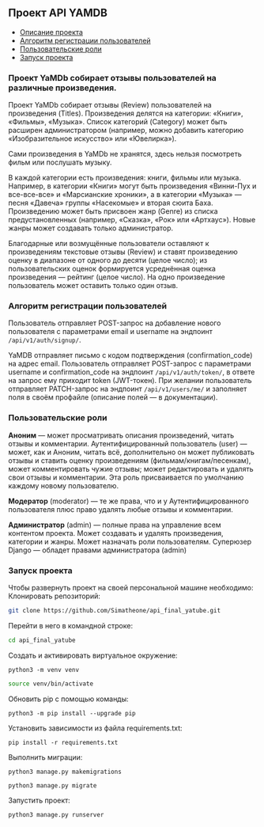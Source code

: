 ## Проект API YAMDB

- [Описание проекта](#about-project)
- [Алгоритм регистрации пользователей](#algo-reg)
- [Пользовательские роли](#user-roles)
- [Запуск проекта](#run-project)

### <a name="about-project">Проект YaMDb собирает отзывы пользователей на различные произведения.</a>

Проект YaMDb собирает отзывы (Review) пользователей на произведения (Titles). Произведения делятся на категории: «Книги», «Фильмы», «Музыка». Список категорий (Category) может быть расширен администратором (например, можно добавить категорию «Изобразительное искусство» или «Ювелирка»).

Сами произведения в YaMDb не хранятся, здесь нельзя посмотреть фильм или послушать музыку.

В каждой категории есть произведения: книги, фильмы или музыка. Например, в категории «Книги» могут быть произведения «Винни-Пух и все-все-все» и «Марсианские хроники», а в категории «Музыка» — песня «Давеча» группы «Насекомые» и вторая сюита Баха.
Произведению может быть присвоен жанр (Genre) из списка предустановленных (например, «Сказка», «Рок» или «Артхаус»). Новые жанры может создавать только администратор.

Благодарные или возмущённые пользователи оставляют к произведениям текстовые отзывы (Review) и ставят произведению оценку в диапазоне от одного до десяти (целое число); из пользовательских оценок формируется усреднённая оценка произведения — рейтинг (целое число). На одно произведение пользователь может оставить только один отзыв.

### <a name="algo-reg">Алгоритм регистрации пользователей</a>
Пользователь отправляет POST-запрос на добавление нового пользователя с параметрами email и username на эндпоинт `/api/v1/auth/signup/`.

YaMDB отправляет письмо с кодом подтверждения (confirmation_code) на адрес email.
Пользователь отправляет POST-запрос с параметрами username и confirmation_code на эндпоинт `/api/v1/auth/token/`, в ответе на запрос ему приходит token (JWT-токен).
При желании пользователь отправляет PATCH-запрос на эндпоинт `/api/v1/users/me/` и заполняет поля в своём профайле (описание полей — в документации).

### <a name="user-roles">Пользовательские роли</a>
**Аноним** — может просматривать описания произведений, читать отзывы и комментарии.
Аутентифицированный пользователь (user) — может, как и Аноним, читать всё, дополнительно он может публиковать отзывы и ставить оценку произведениям (фильмам/книгам/песенкам), может комментировать чужие отзывы; может редактировать и удалять свои отзывы и комментарии. Эта роль присваивается по умолчанию каждому новому пользователю.

**Модератор** (moderator) — те же права, что и у Аутентифицированного пользователя плюс право удалять любые отзывы и комментарии.

**Администратор** (admin) — полные права на управление всем контентом проекта. Может создавать и удалять произведения, категории и жанры. Может назначать роли пользователям.
Суперюзер Django — обладет правами администратора (admin)



### <a name="run-project">Запуск проекта</a>
Чтобы развернуть проект на своей персональной машине необходимо:
Клонировать репозиторий:

```bash
git clone https://github.com/Simatheone/api_final_yatube.git
```
Перейти в него в командной строке:

```bash
cd api_final_yatube
```
Cоздать и активировать виртуальное окружение:

```
python3 -m venv venv
```

```bash
source venv/bin/activate
```
Обновить pip с помощью команды:

```
python3 -m pip install --upgrade pip
```
Установить зависимости из файла requirements.txt:

```
pip install -r requirements.txt
```

Выполнить миграции:
```
python3 manage.py makemigrations
```

```
python3 manage.py migrate
```
Запустить проект:

```
python3 manage.py runserver
```